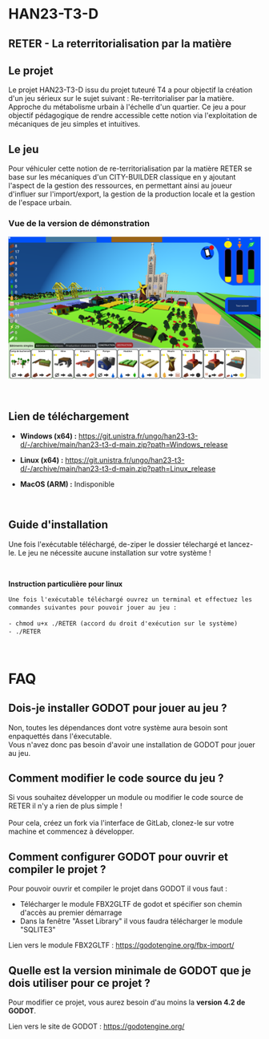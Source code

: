 # **HAN23-T3-D**

## **RETER - La reterritorialisation par la matière**

## **Le projet**

Le projet HAN23-T3-D issu du projet tuteuré T4 a pour objectif la création d'un jeu sérieux sur le sujet suivant : Re-territorialiser par la matière. Approche du métabolisme urbain à l'échelle d'un quartier. 
Ce jeu a pour objectif pédagogique de rendre accessible cette notion via l'exploitation de mécaniques de jeu simples et intuitives.


## **Le jeu**

Pour véhiculer cette notion de re-territorialisation par la matière RETER se base sur les mécaniques d'un CITY-BUILDER classique en y ajoutant l'aspect de la gestion des ressources, en permettant ainsi au joueur d'influer sur l'import/export, la gestion de la production locale et la gestion de l'espace urbain.

### **Vue de la version de démonstration**

![Image de RETER](./GitImages/game.png)

<br>

## **Lien de téléchargement**


- **Windows (x64) :** https://git.unistra.fr/ungo/han23-t3-d/-/archive/main/han23-t3-d-main.zip?path=Windows_release

- **Linux (x64) :** https://git.unistra.fr/ungo/han23-t3-d/-/archive/main/han23-t3-d-main.zip?path=Linux_release

- **MacOS (ARM) :** Indisponible

<br>

## **Guide d'installation**

Une fois l'exécutable téléchargé, de-ziper le dossier télechargé et lancez-le. 
Le jeu ne nécessite aucune installation sur votre système !

<br>


**Instruction particulière pour linux**
```|
Une fois l'exécutable téléchargé ouvrez un terminal et effectuez les commandes suivantes pour pouvoir jouer au jeu :

- chmod u+x ./RETER (accord du droit d'exécution sur le système)
- ./RETER
```

<br>

# FAQ

## Dois-je installer GODOT pour jouer au jeu ?

Non, toutes les dépendances dont votre système aura besoin sont enpaquettés dans l'éxecutable.
<br>
Vous n'avez donc pas besoin d'avoir une installation de GODOT pour jouer au jeu.

## Comment modifier le code source du jeu ?

Si vous souhaitez développer un module ou modifier le code source de RETER il n'y a rien de plus simple !<br><br>
Pour cela, créez un fork via l'interface de GitLab, clonez-le sur votre machine et commencez à développer.

## Comment configurer GODOT pour ouvrir et compiler le projet ?

Pour pouvoir ouvrir et compiler le projet dans GODOT il vous faut :

- Télécharger le module FBX2GLTF de godot et spécifier son chemin d'accès au premier démarrage
- Dans la fenêtre "Asset Library" il vous faudra télécharger le module "SQLITE3"

Lien vers le module FBX2GLTF : https://godotengine.org/fbx-import/

## Quelle est la version minimale de GODOT que je dois utiliser pour ce projet ?

Pour modifier ce projet, vous aurez besoin d'au moins la **version 4.2 de GODOT**.

Lien vers le site de GODOT : https://godotengine.org/


<br>